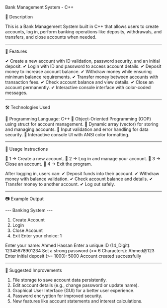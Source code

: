 Bank Management System - C++

📌 Description

This is a Bank Management System built in C++ that allows users to create accounts, log in, perform banking operations like deposits, withdrawals, and transfers, and close accounts when needed.

---

🚀 Features

✔ Create a new account with ID validation, password security, and an initial deposit.
✔ Login with ID and password to access account details.
✔ Deposit money to increase account balance.
✔ Withdraw money while ensuring minimum balance requirements.
✔ Transfer money between accounts with transaction fees.
✔ Check account balance and view details.
✔ Close an account permanently.
✔ Interactive console interface with color-coded messages.

---

🛠 Technologies Used

🔹 Programming Language: C++
🔹 Object-Oriented Programming (OOP) using struct for account management.
🔹 Dynamic array (vector) for storing and managing accounts.
🔹 Input validation and error handling for data security.
🔹 Interactive console UI with ANSI color formatting.

---

📜 Usage Instructions

🔹 1 → Create a new account.
🔹 2 → Log in and manage your account.
🔹 3 → Close an account.
🔹 4 → Exit the program.

After logging in, users can:
✔ Deposit funds into their account.
✔ Withdraw money with balance validation.
✔ Check account balance and details.
✔ Transfer money to another account.
✔ Log out safely.

---

📷 Example Output

--- Banking System ---
1. Create Account
2. Login
3. Close Account
4. Exit
Enter your choice: 1

Enter your name: Ahmed Hassan
Enter a unique ID (14_Digit): 12345678901234
Set a strong password (>= 6 Characters): Ahmed@123
Enter initial deposit (>= 1000): 5000
Account created successfully

---

🎯 Suggested Improvements
1. File storage to save account data persistently.
2. Edit account details (e.g., change password or update name).
3. Graphical User Interface (GUI) for a better user experience.
4. Password encryption for improved security.
5. New features like account statements and interest calculations.
